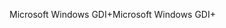 <span data-ttu-id="a25ed-101">Microsoft Windows GDI+</span><span class="sxs-lookup"><span data-stu-id="a25ed-101">Microsoft Windows GDI+</span></span>